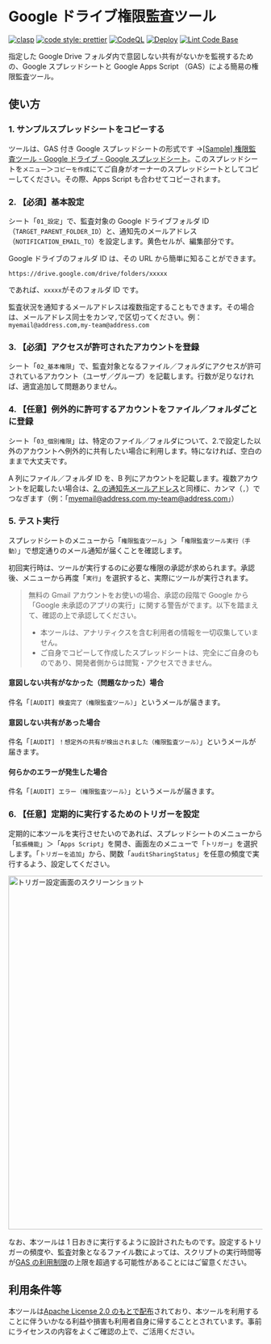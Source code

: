 # Google ドライブ権限監査ツール

[![clasp](https://img.shields.io/badge/built%20with-clasp-4285f4.svg?style=flat-square)](https://github.com/google/clasp) [![code style: prettier](https://img.shields.io/badge/code_style-prettier-ff69b4.svg?style=flat-square)](https://github.com/prettier/prettier)
[![CodeQL](https://github.com/ttsukagoshi/drive-sharing-status-audit/actions/workflows/codeql.yml/badge.svg)](https://github.com/ttsukagoshi/drive-sharing-status-audit/actions/workflows/codeql.yml) [![Deploy](https://github.com/ttsukagoshi/drive-sharing-status-audit/actions/workflows/deploy.yml/badge.svg)](https://github.com/ttsukagoshi/drive-sharing-status-audit/actions/workflows/deploy.yml) [![Lint Code Base](https://github.com/ttsukagoshi/drive-sharing-status-audit/actions/workflows/linter.yml/badge.svg)](https://github.com/ttsukagoshi/drive-sharing-status-audit/actions/workflows/linter.yml)

指定した Google Drive フォルダ内で意図しない共有がないかを監視するための、Google スプレッドシートと Google Apps Script （GAS）による簡易の権限監査ツール。

## 使い方

### 1. サンプルスプレッドシートをコピーする

ツールは、GAS 付き Google スプレッドシートの形式です →[[Sample] 権限監査ツール - Google ドライブ - Google スプレッドシート](https://docs.google.com/spreadsheets/d/1gYgDP2LgGbsJgJ8U5AsEG_g0WEGhPTfsGyzEJ9sMC-Q/edit?usp=sharing)。このスプレッドシートを`メニュー`＞`コピーを作成`にてご自身がオーナーのスプレッドシートとしてコピーしてください。その際、Apps Script も合わせてコピーされます。

### 2. 【必須】基本設定

シート「`01_設定`」で、監査対象の Google ドライブフォルダ ID（`TARGET_PARENT_FOLDER_ID`）と、通知先のメールアドレス（`NOTIFICATION_EMAIL_TO`）を設定します。黄色セルが、編集部分です。

Google ドライブのフォルダ ID は、その URL から簡単に知ることができます。

```
https://drive.google.com/drive/folders/xxxxx
```

であれば、`xxxxx`がそのフォルダ ID です。

監査状況を通知するメールアドレスは複数指定することもできます。その場合は、メールアドレス同士をカンマ`,`で区切ってください。例：`myemail@address.com,my-team@address.com`

### 3. 【必須】アクセスが許可されたアカウントを登録

シート「`02_基本権限`」で、監査対象となるファイル／フォルダにアクセスが許可されているアカウント（ユーザ／グループ）を記載します。行数が足りなければ、適宜追加して問題ありません。

### 4. 【任意】例外的に許可するアカウントをファイル／フォルダごとに登録

シート「`03_個別権限`」は、特定のファイル／フォルダについて、2.で設定した以外のアカウントへ例外的に共有したい場合に利用します。特になければ、空白のままで大丈夫です。

A 列にファイル／フォルダ ID を、B 列にアカウントを記載します。複数アカウントを記載したい場合は、[2. の通知先メールアドレス](#2-必須基本設定)と同様に、カンマ（`,`）でつなぎます（例：「myemail@address.com,my-team@address.com」）

### 5. テスト実行

スプレッドシートのメニューから「`権限監査ツール`」＞「`権限監査ツール実行（手動）`」で想定通りのメール通知が届くことを確認します。

初回実行時は、ツールが実行するのに必要な権限の承認が求められます。承認後、メニューから再度「`実行`」を選択すると、実際にツールが実行されます。

> 無料の Gmail アカウントをお使いの場合、承認の段階で Google から「Google 未承認のアプリの実行」に関する警告がでます。以下を踏まえて、確認の上で承認してください。
>
> - 本ツールは、アナリティクスを含む利用者の情報を一切収集していません。
> - ご自身でコピーして作成したスプレッドシートは、完全にご自身のものであり、開発者側からは閲覧・アクセスできません。

#### 意図しない共有がなかった（問題なかった）場合

件名「`[AUDIT] 検査完了（権限監査ツール）`」というメールが届きます。

#### 意図しない共有があった場合

件名「`[AUDIT] ！想定外の共有が検出されました（権限監査ツール）`」というメールが届きます。

#### 何らかのエラーが発生した場合

件名「`[AUDIT] エラー（権限監査ツール）`」というメールが届きます。

### 6. 【任意】定期的に実行するためのトリガーを設定

定期的に本ツールを実行させたいのであれば、スプレッドシートのメニューから「`拡張機能`」＞「`Apps Script`」を開き、画面左のメニューで「`トリガー`」を選択します。「`トリガーを追加`」から、関数「`auditSharingStatus`」を任意の頻度で実行するよう、設定してください。

<img width="700" alt="トリガー設定画面のスクリーンショット" src="https://user-images.githubusercontent.com/55706659/213766651-24eb0bec-91b9-4bbf-902c-ffcc78ea28f6.png">

なお、本ツールは 1 日おきに実行するように設計されたものです。設定するトリガーの頻度や、監査対象となるファイル数によっては、スクリプトの実行時間等が[GAS の利用制限](https://developers.google.com/apps-script/guides/services/quotas)の上限を超過する可能性があることにはご留意ください。

## 利用条件等

本ツールは[Apache License 2.0 のもとで配布](https://github.com/ttsukagoshi/drive-sharing-status-audit/blob/main/LICENSE)されており、本ツールを利用することに伴ういかなる利益や損害も利用者自身に帰することとされています。事前にライセンスの内容をよくご確認の上で、ご活用ください。
